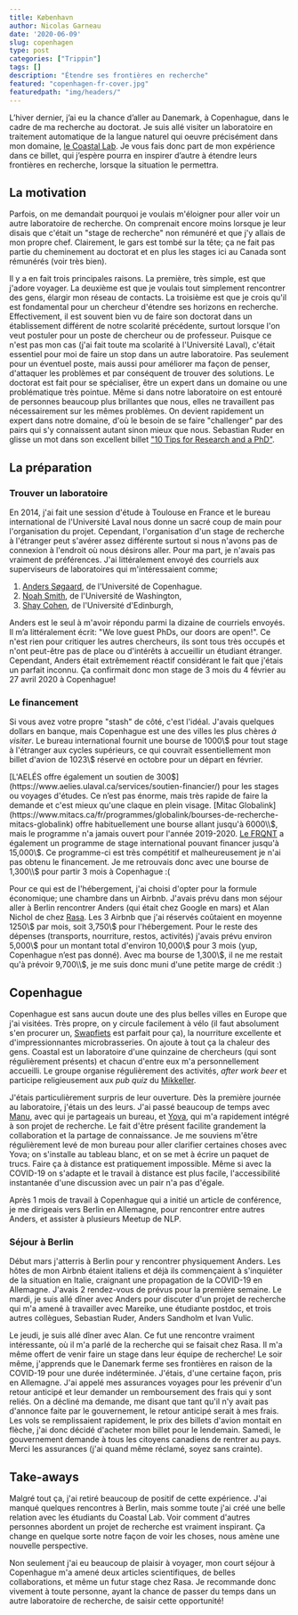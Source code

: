 ```yaml
---
title: København
author: Nicolas Garneau
date: '2020-06-09'
slug: copenhagen
type: post
categories: ["Trippin"]
tags: []
description: "Étendre ses frontières en recherche"
featured: "copenhagen-fr-cover.jpg"
featuredpath: "img/headers/"
---
```


L’hiver dernier, j’ai eu la chance d’aller au Danemark, à Copenhague, dans le cadre de ma recherche au doctorat.
Je suis allé visiter un laboratoire en traitement automatique de la langue naturel qui oeuvre précisément dans mon domaine, [le Coastal Lab](https://coastalcph.github.io/).
Je vous fais donc part de mon expérience dans ce billet, qui j’espère pourra en inspirer d’autre à étendre leurs frontières en recherche, lorsque la situation le permettra.

## La motivation

Parfois, on me demandait pourquoi je voulais m'éloigner pour aller voir un autre laboratoire de recherche.
On comprenait encore moins lorsque je leur disais que c'était un "stage de recherche" non rémunéré et que j'y allais de mon propre chef.
Clairement, le gars est tombé sur la tête; ça ne fait pas partie du cheminement au doctorat et en plus les stages ici au Canada sont rémunérés (voir très bien).

Il y a en fait trois principales raisons.
La première, très simple, est que j'adore voyager. 
La deuxième est que je voulais tout simplement rencontrer des gens, élargir mon réseau de contacts.
La troisième est que je crois qu'il est fondamental pour un chercheur d'étendre ses horizons en recherche.
Effectivement, il est souvent bien vu de faire son doctorat dans un établissement différent de notre scolarité précédente, surtout lorsque l'on veut postuler pour un poste de chercheur ou de professeur.
Puisque ce n'est pas mon cas (j'ai fait toute ma scolarité à l'Université Laval), c'était essentiel pour moi de faire un stop dans un autre laboratoire.
Pas seulement pour un éventuel poste, mais aussi pour améliorer ma façon de penser, d'attaquer les problèmes et par conséquent de trouver des solutions.
Le doctorat est fait pour se spécialiser, être un expert dans un domaine ou une problématique très pointue.
Même si dans notre laboratoire on est entouré de personnes beaucoup plus brillantes que nous, elles ne travaillent pas nécessairement sur les mêmes problèmes.
On devient rapidement un expert dans notre domaine, d'où le besoin de se faire "challenger" par des pairs qui s'y connaissent autant sinon mieux que nous.
Sebastian Ruder en glisse un mot dans son excellent billet ["10 Tips for Research and a PhD"](https://ruder.io/10-tips-for-research-and-a-phd/).

## La préparation

### Trouver un laboratoire

En 2014, j'ai fait une session d'étude à Toulouse en France et le bureau international de l'Université Laval nous donne un sacré coup de main pour l'organisation du projet.
Cependant, l'organisation d'un stage de recherche à l'étranger peut s'avérer assez différente surtout si nous n'avons pas de connexion à l'endroit où nous désirons aller.
Pour ma part, je n'avais pas vraiment de préférences.
J'ai littéralement envoyé des courriels aux superviseurs de laboratoires qui m'intéressaient comme;

1. [Anders Søgaard](https://anderssoegaard.github.io/), de l'Université de Copenhague.
2. [Noah Smith](https://homes.cs.washington.edu/~nasmith/), de l'Université de Washington,
3. [Shay Cohen](http://homepages.inf.ed.ac.uk/scohen/), de l'Université d'Edinburgh,

Anders est le seul à m'avoir répondu parmi la dizaine de courriels envoyés.
Il m’a littéralement écrit: "We love guest PhDs, our doors are open!".
Ce n'est rien pour critiquer les autres chercheurs, ils sont tous très occupés et n'ont peut-être pas de place ou d'intérêts à accueillir un étudiant étranger.
Cependant, Anders était extrêmement réactif considérant le fait que j'étais un parfait inconnu.
Ça confirmait donc mon stage de 3 mois du 4 février au 27 avril 2020 à Copenhague!


### Le financement

Si vous avez votre propre "stash" de côté, c'est l'idéal.
J'avais quelques dollars en banque, mais Copenhague est une des villes les plus chères *à visiter*.
Le bureau international fournit une bourse de 1000\\$ pour tout stage à l'étranger aux cycles supérieurs, ce qui couvrait essentiellement mon billet d'avion de 1023\\$ réservé en octobre pour un départ en février.

[L'AELÉS offre également un soutien de 300$](https://www.aelies.ulaval.ca/services/soutien-financier/) pour les stages ou voyages d'études. 
Ce n’est pas énorme, mais très rapide de faire la demande et c'est mieux qu'une claque en plein visage.
[Mitac Globalink](https://www.mitacs.ca/fr/programmes/globalink/bourses-de-recherche-mitacs-globalink) offre habituellement une bourse allant jusqu'à 6000\\$, mais le programme n'a jamais ouvert pour l'année 2019-2020.
[Le FRQNT](http://www.frqnt.gouv.qc.ca/bourses-et-subventions/consulter-les-programmes-remplir-une-demande/bourse/programme-de-stages-internationaux-unhd79281561647688100) a également un programme de stage international pouvant financer jusqu'à 15,000\\$.
Ce programme-ci est très compétitif et malheureusement je n'ai pas obtenu le financement.
Je me retrouvais donc avec une bourse de 1,300\\$ pour partir 3 mois à Copenhague :(

Pour ce qui est de l'hébergement, j'ai choisi d'opter pour la formule économique; une chambre dans un Airbnb.
J'avais prévu dans mon séjour aller à Berlin rencontrer Anders (qui était chez Google en mars) et Alan Nichol de chez [Rasa](https://rasa.com/).
Les 3 Airbnb que j'ai réservés coûtaient en moyenne 1250\\$ par mois, soit 3,750\\$ pour l'hébergement.
Pour le reste des dépenses (transports, nourriture, restos, activités) j'avais prévu environ 5,000\\$ pour un montant total d'environ 10,000\\$ pour 3 mois (yup, Copenhague n’est pas donné).
Avec ma bourse de 1,300\\$, il ne me restait qu'à prévoir 9,700\\$, je me suis donc muni d'une petite marge de crédit :)

## Copenhague

Copenhague est sans aucun doute une des plus belles villes en Europe que j'ai visitées.
Très propre, on y circule facilement à vélo (il faut absolument s'en procurer un, [Swapfiets](https://swapfiets.dk/en/) est parfait pour ça), la nourriture excellente et d'impressionnantes microbrasseries.
On ajoute à tout ça la chaleur des gens.
Coastal est un laboratoire d'une quinzaine de chercheurs (qui sont régulièrement présents) et chacun d'entre eux m'a personnellement accueilli.
Le groupe organise régulièrement des activités, *after work beer* et participe religieusement aux *pub quiz* du [Mikkeller](https://mikkeller.com/).

J'étais particulièrement surpris de leur ouverture.
Dès la première journée au laboratoire, j'étais un des leurs.
J'ai passé beaucoup de temps avec [Manu](https://e-bug.github.io/), avec qui je partageais un bureau, et [Yova](https://yovakem.github.io/), qui m'a rapidement intégré à son projet de recherche.
Le fait d'être présent facilite grandement la collaboration et la partage de connaissance.
Je me souviens m'être régulièrement levé de mon bureau pour aller clarifier certaines choses avec Yova; on s'installe au tableau blanc, et on se met à écrire un paquet de trucs.
Faire ça à distance est pratiquement impossible.
Même si avec la COVID-19 on s'adapte et le travail à distance est plus facile, l'accessibilité instantanée d'une discussion avec un pair n'a pas d'égale.

Après 1 mois de travail à Copenhague qui a initié un article de conférence, je me dirigeais vers Berlin en Allemagne, pour rencontrer entre autres Anders, et assister à plusieurs Meetup de NLP.

### Séjour à Berlin

Début mars j'atterris à Berlin pour y rencontrer physiquement Anders.
Les hôtes de mon Airbnb étaient italiens et déjà ils commençaient à s'inquiéter de la situation en Italie, craignant une propagation de la COVID-19 en Allemagne.
J'avais 2 rendez-vous de prévus pour la première semaine.
Le mardi, je suis allé dîner avec Anders pour discuter d'un projet de recherche qui m'a amené à travailler avec Mareike, une étudiante postdoc, et trois autres collègues, Sebastian Ruder, Anders Sandholm et Ivan Vulic.

Le jeudi, je suis allé dîner avec Alan.
Ce fut une rencontre vraiment intéressante, où il m'a parlé de la recherche qui se faisait chez Rasa.
Il m'a même offert de venir faire un stage dans leur équipe de recherche!
Le soir même, j'apprends que le Danemark ferme ses frontières en raison de la COVID-19 pour une durée indéterminée.
J'étais, d'une certaine façon, pris en Allemagne.
J'ai appelé mes assurances voyages pour les prévenir d'un retour anticipé et leur demander un remboursement des frais qui y sont reliés.
On a décliné ma demande, me disant que tant qu'il n'y avait pas d'annonce faite par le gouvernement, le retour anticipé serait à mes frais.
Les vols se remplissaient rapidement, le prix des billets d'avion montait en flèche, j'ai donc décidé d'acheter mon billet pour le lendemain.
Samedi, le gouvernement demande à tous les citoyens canadiens de rentrer au pays.
Merci les assurances (j'ai quand même réclamé, soyez sans crainte).


## Take-aways

Malgré tout ça, j'ai retiré beaucoup de positif de cette expérience.
J'ai manqué quelques rencontres à Berlin, mais somme toute j'ai créé une belle relation avec les étudiants du Coastal Lab.
Voir comment d'autres personnes abordent un projet de recherche est vraiment inspirant.
Ça change en quelque sorte notre façon de voir les choses, nous amène une nouvelle perspective.

Non seulement j'ai eu beaucoup de plaisir à voyager, mon court séjour à Copenhague m'a amené deux articles scientifiques, de belles collaborations, et même un futur stage chez Rasa.
Je recommande donc vivement à toute personne, ayant la chance de passer du temps dans un autre laboratoire de recherche, de saisir cette opportunité!
